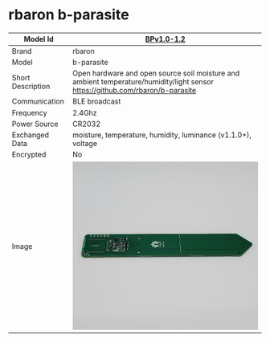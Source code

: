 # rbaron b-parasite

|Model Id|[BPv1.0-1.2](https://github.com/theengs/decoder/blob/development/src/devices/BPARASITE_json.h)|
|-|-|
|Brand|rbaron|
|Model|b-parasite|
|Short Description|Open hardware and open source soil moisture and ambient temperature/humidity/light sensor https://github.com/rbaron/b-parasite|
|Communication|BLE broadcast|
|Frequency|2.4Ghz|
|Power Source|CR2032|
|Exchanged Data|moisture, temperature, humidity, luminance (v1.1.0+), voltage|
|Encrypted|No|
|Image|![BPARASITE](./../img/BP.png)|
